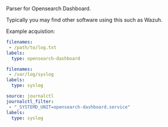 Parser for Opensearch Dashboard.

Typically you may find other software using this such as Wazuh.

Example acquistion:

```yaml
filenames:
 - /path/to/log.txt
labels:
  type: opensearch-dashboard
```

```yaml
filenames:
 - /var/log/syslog
labels:
  type: syslog
```

```yaml
source: journalctl
journalctl_filter:
 - "_SYSTEMD_UNIT=opensearch-dashboard.service"
labels:
  type: syslog
```

